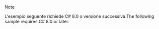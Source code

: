 > [!NOTE]
> <span data-ttu-id="f9956-101">L'esempio seguente richiede C# 8.0 o versione successiva.</span><span class="sxs-lookup"><span data-stu-id="f9956-101">The following sample requires C# 8.0 or later.</span></span>
